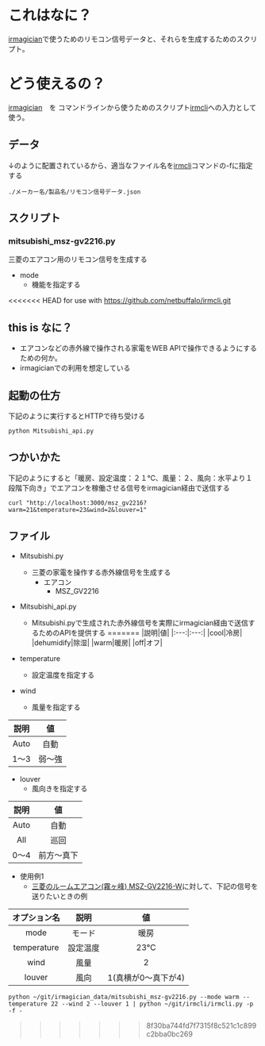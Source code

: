 # これはなに？
[irmagician](http://www.omiya-giken.com/?page_id=837)で使うためのリモコン信号データと、それらを生成するためのスクリプト。
# どう使えるの？
[irmagician](http://www.omiya-giken.com/?page_id=837)　を コマンドラインから使うためのスクリプト[irmcli](https://github.com/atsushik/irmcli)への入力として使う。
## データ
↓のように配置されているから、適当なファイル名を[irmcli](https://github.com/atsushik/irmcli)コマンドの-fに指定する
```
./メーカー名/製品名/リモコン信号データ.json
```
## スクリプト
### mitsubishi_msz-gv2216.py
三菱のエアコン用のリモコン信号を生成する
- mode
  - 機能を指定する

<<<<<<< HEAD
for use with https://github.com/netbuffalo/irmcli.git

## this is なに？
- エアコンなどの赤外線で操作される家電をWEB APIで操作できるようにするための何か。
- irmagicianでの利用を想定している

## 起動の仕方
下記のように実行するとHTTPで待ち受ける
```
python Mitsubishi_api.py
```

## つかいかた
下記のようにすると「暖房、設定温度：２１℃、風量：２、風向：水平より１段階下向き」でエアコンを稼働させる信号をirmagician経由で送信する
```
curl "http://localhost:3000/msz_gv2216?warm=21&temperature=23&wind=2&louver=1"
```

## ファイル
- Mitsubishi.py
	- 三菱の家電を操作する赤外線信号を生成する
		- エアコン
			- MSZ_GV2216
- Mitsubishi_api.py
	- Mitsubishi.pyで生成された赤外線信号を実際にirmagician経由で送信するためのAPIを提供する
=======
|説明|値|
|:---:|:---:|
|cool|冷房|
|dehumidify|除湿|
|warm|暖房|
|off|オフ|

- temperature
  - 設定温度を指定する

- wind
  - 風量を指定する

|説明|値|
|:---:|:---:|
|Auto|自動|
|1〜3|弱〜強|

- louver
  - 風向きを指定する

|説明|値|
|:---:|:---:|
|Auto|自動|
|All|巡回|
|0〜4|前方〜真下|

- 使用例1
  - [三菱のルームエアコン(霧ヶ峰) MSZ-GV2216-W](https://www.mitsubishielectric.co.jp/ldg/wink/displayProduct.do?pid=262783&c040101410)に対して、下記の信号を送りたいときの例

|オプション名|説明|値|
|:---:|:---:|:---:|
|mode|モード|暖房|
|temperature|設定温度|23℃|
|wind|風量|2|
|louver|風向|1(真横が0〜真下が4)|

```
python ~/git/irmagician_data/mitsubishi_msz-gv2216.py --mode warm --temperature 22 --wind 2 --louver 1 | python ~/git/irmcli/irmcli.py -p -f -
```
>>>>>>> 8f30ba744fd7f7315f8c521c1c899c2bba0bc269
